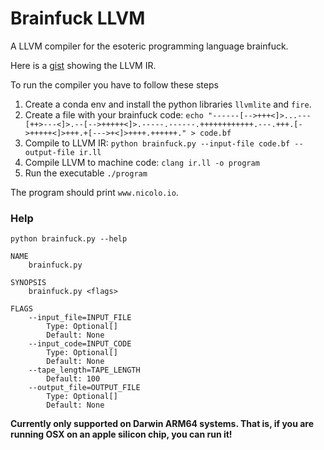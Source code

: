 # Brainfuck LLVM
A LLVM compiler for the esoteric programming language brainfuck.

Here is a [gist](https://gist.github.com/nicoloridulfo/3a97bc4692607ad5a351e3c7d84624a4) showing the LLVM IR.

To run the compiler you have to follow these steps

1. Create a conda env and install the python libraries `llvmlite` and `fire`.
1. Create a file with your brainfuck code: `echo "------[-->+++<]>...---[++>---<]>.--[-->+++++<]>.-----.------.++++++++++++.---.+++.[->+++++<]>+++.+[--->+<]>++++.++++++." > code.bf`
1. Compile to LLVM IR: `python brainfuck.py --input-file code.bf --output-file ir.ll`
1. Compile LLVM to machine code: `clang ir.ll -o program`
1. Run the executable `./program`

The program should print `www.nicolo.io`.

### Help

`python brainfuck.py --help`
```
NAME
    brainfuck.py

SYNOPSIS
    brainfuck.py <flags>

FLAGS
    --input_file=INPUT_FILE
        Type: Optional[]
        Default: None
    --input_code=INPUT_CODE
        Type: Optional[]
        Default: None
    --tape_length=TAPE_LENGTH
        Default: 100
    --output_file=OUTPUT_FILE
        Type: Optional[]
        Default: None
```

**Currently only supported on Darwin ARM64 systems. That is, if you are running OSX on an apple silicon chip, you can run it!**
